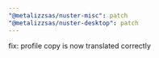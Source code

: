 ```yaml
---
"@metalizzsas/nuster-misc": patch
"@metalizzsas/nuster-desktop": patch
---
```


fix: profile copy is now translated correctly
